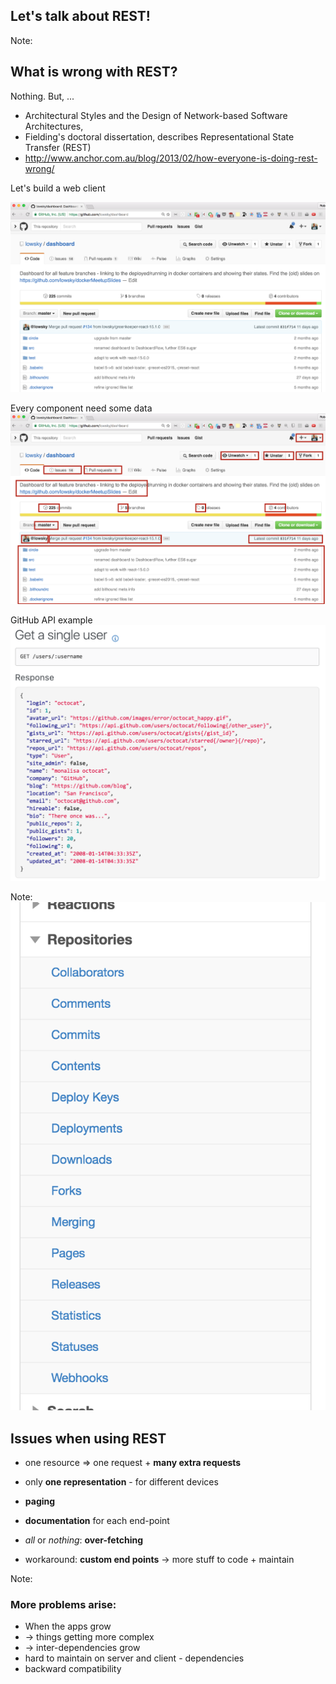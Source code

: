 ## Let's talk about REST!

Note:
## What is wrong with REST?
Nothing.
But, ...
 
* Architectural Styles and the Design of Network-based Software Architectures,
* Fielding's doctoral dissertation, describes Representational State Transfer (REST)
* http://www.anchor.com.au/blog/2013/02/how-everyone-is-doing-rest-wrong/


Let's build a web client

![](./images/githubPage.png)


Every component need some data
![](./images/githubPageMarked.png)


GitHub API example
![](./images/rest-github-user.png)

Note:
![](./images/rest-github-apis.png)


## Issues when using REST
 * one resource => one request + **many extra requests**
 * only **one representation** - for different devices
 * **paging**
 * **documentation** for each end-point
 * *all* or *nothing*: **over-fetching**
 
 * workaround: **custom end points** -> more stuff to code + maintain

Note:
### More problems arise:
* When the apps grow 
* -> things getting more complex
* -> inter-dependencies grow
* hard to maintain on server and client - dependencies
* backward compatibility
 
